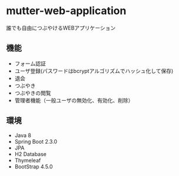 # mutter-web-application
誰でも自由につぶやけるWEBアプリケーション
## 機能
* フォーム認証
* ユーザ登録(パスワードはbcryptアルゴリズムでハッシュ化して保存)
* 退会
* つぶやき
* つぶやきの閲覧
* 管理者機能（一般ユーザの無効化、有効化、削除）

## 環境
* Java 8
* Spring Boot 2.3.0
* JPA
* H2 Database
* Thymeleaf
* BootStrap 4.5.0
